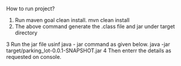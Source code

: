 How to run project?
1. Run maven goal clean install.
	mvn clean install
2. The above command generate the .class file and jar under target directory

3 Run the jar file usinf java - jar command as given below.
	java -jar target/parking_lot-0.0.1-SNAPSHOT.jar 
4 Then enterr the details as requested on console.
